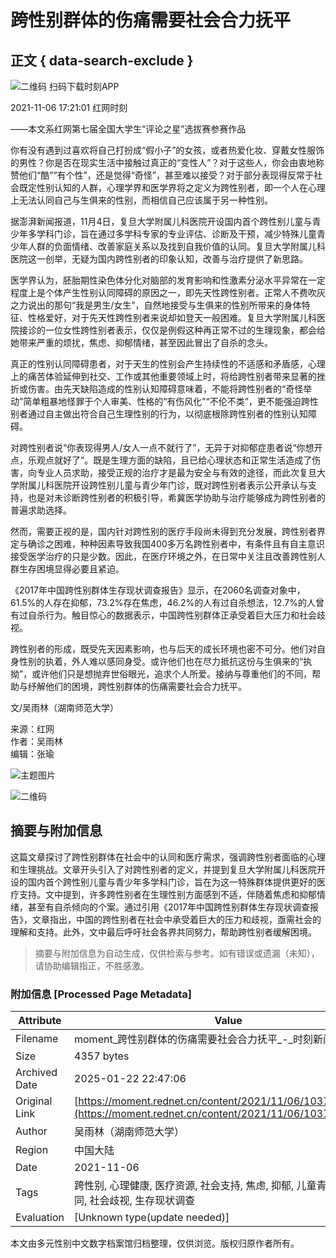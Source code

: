 # 跨性别群体的伤痛需要社会合力抚平

## 正文 { data-search-exclude }


![二维码](https://j.rednet.cn/site/static/images/qr-shike1.png) 扫码下载时刻APP

2021-11-06 17:21:01 红网时刻

——本文系红网第七届全国大学生“评论之星”选拔赛参赛作品

你有没有遇到过喜欢将自己打扮成“假小子”的女孩，或者热爱化妆、穿戴女性服饰的男性？你是否在现实生活中接触过真正的“变性人”？对于这些人，你会由衷地称赞他们“酷”“有个性”，还是觉得“奇怪”，甚至难以接受？对于部分表现得反常于社会既定性别认知的人群，心理学界和医学界将之定义为跨性别者，即一个人在心理上无法认同自己与生俱来的性别，而相信自己应该属于另一种性别。

据澎湃新闻报道，11月4日，复旦大学附属儿科医院开设国内首个跨性别儿童与青少年多学科门诊，旨在通过多学科专家的专业评估、诊断及干预，减少特殊儿童青少年人群的负面情绪、改善家庭关系以及找到自我价值的认同。复旦大学附属儿科医院这一创举，无疑为国内跨性别者的印象认知，改善与治疗提供了新思路。

医学界认为，胚胎期性染色体分化对脑部的发育影响和性激素分泌水平异常在一定程度上是个体产生性别认同障碍的原因之一，即先天性跨性别者。正常人不费吹灰之力说出的那句“我是男生/女生”，自然地接受与生俱来的性别所带来的身体特征、性格爱好，对于先天性跨性别者来说却如登天一般困难。复旦大学附属儿科医院接诊的一位女性跨性别者表示，仅仅是例假这种再正常不过的生理现象，都会给她带来严重的烦扰，焦虑、抑郁情绪，甚至因此冒出了自杀的念头。

真正的性别认同障碍患者，对于天生的性别会产生持续性的不适感和矛盾感，心理上的痛苦体验延伸到社交、工作或其他重要领域上时，将给跨性别者带来显著的挫折或伤害。由先天缺陷造成的性别认知障碍意味着，不能将跨性别者的“奇怪举动”简单粗暴地怪罪于个人审美、性格的“有伤风化”“不伦不类”，更不能强迫跨性别者通过自主做出符合自己生理性别的行为，以彻底根除跨性别者的性别认知障碍。

对跨性别者说“你表现得男人/女人一点不就行了”，无异于对抑郁症患者说“你想开点，乐观点就好了”。既是生理方面的缺陷，且已给心理状态和正常生活造成了伤害，向专业人员求助，接受正规的治疗才是最为安全与有效的途径，而此次复旦大学附属儿科医院开设跨性别儿童与青少年门诊，既对跨性别者表示公开承认与支持，也是对未诊断跨性别者的积极引导，希冀医学协助与治疗能够成为跨性别者的普遍求助选择。

然而，需要正视的是，国内针对跨性别的医疗手段尚未得到充分发展，跨性别者界定与确诊之困难，种种因素导致我国400多万名跨性别者中，有条件且有自主意识接受医学治疗的只是少数。因此，在医疗环境之外，在日常中关注且改善跨性别人群生存困境显得必要且紧迫。

《2017年中国跨性别群体生存现状调查报告》显示，在2060名调查对象中，61.5%的人存在抑郁，73.2%存在焦虑，46.2%的人有过自杀想法，12.7%的人曾有过自杀行为。触目惊心的数据表示，中国跨性别群体正承受着巨大压力和社会歧视。

跨性别者的形成，既受先天因素影响，也与后天的成长环境也密不可分。他们对自身性别的执着，外人难以感同身受。或许他们也在尽力抵抗这份与生俱来的“执拗”，或许他们只是想抛弃世俗眼光，追求个人所爱。接纳与尊重他们的不同，帮助与纾解他们的困境，跨性别群体的伤痛需要社会合力抚平。

文/吴雨林（湖南师范大学）

来源：红网  
作者：吴雨林  
编辑：张瑜  

![主题图片](https://moment.rednet.cn/pc/images/topic_title.png)  

![二维码](https://j.rednet.cn/site/static/images/qr-shike1.png)
<!-- tcd_original_link https://moment.rednet.cn/content/2021/11/06/10370904.html -->


## 摘要与附加信息

<!-- tcd_abstract -->
这篇文章探讨了跨性别群体在社会中的认同和医疗需求，强调跨性别者面临的心理和生理挑战。文章开头引入了对跨性别者的定义，并提到复旦大学附属儿科医院开设的国内首个跨性别儿童与青少年多学科门诊，旨在为这一特殊群体提供更好的医疗支持。文中提到，许多跨性别者在生理性别方面感到不适，伴随着焦虑和抑郁情绪，甚至有自杀倾向的个案。通过引用《2017年中国跨性别群体生存现状调查报告》，文章指出，中国的跨性别者在社会中承受着巨大的压力和歧视，亟需社会的理解和支持。此外，文中最后呼吁社会各界共同努力，帮助跨性别者缓解困境。
<!-- tcd_abstract_end -->

> 摘要与附加信息为自动生成，仅供检索与参考。如有错误或遗漏（未知），请协助编辑指正，不胜感激。

### 附加信息 [Processed Page Metadata]

| Attribute       | Value                                  |
|-----------------|----------------------------------------|
| Filename        | moment_跨性别群体的伤痛需要社会合力抚平_-_时刻新闻.md                             |
| Size            | 4357 bytes                           |
| Archived Date   | 2025-01-22 22:47:06                             |
| Original Link   | [https://moment.rednet.cn/content/2021/11/06/10370904.html](https://moment.rednet.cn/content/2021/11/06/10370904.html)                       |
| Author          | 吴雨林（湖南师范大学）                               |
| Region          | 中国大陆                               |
| Date            | 2021-11-06                                 |
| Tags            | 跨性别, 心理健康, 医疗资源, 社会支持, 焦虑, 抑郁, 儿童青少年, 性别认同, 社会歧视, 生存现状调查                                 |
| Evaluation            | [Unknown type(update needed)]                                 |
<!-- tcd_table_end -->

本文由多元性别中文数字档案馆归档整理，仅供浏览。版权归原作者所有。
